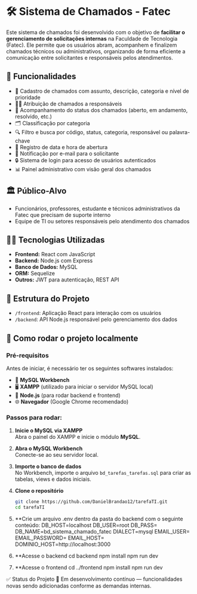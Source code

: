 # 🛠️ Sistema de Chamados - Fatec

Este sistema de chamados foi desenvolvido com o objetivo de **facilitar o gerenciamento de solicitações internas** na Faculdade de Tecnologia (Fatec). Ele permite que os usuários abram, acompanhem e finalizem chamados técnicos ou administrativos, organizando de forma eficiente a comunicação entre solicitantes e responsáveis pelos atendimentos.

## 📌 Funcionalidades

- 📄 Cadastro de chamados com assunto, descrição, categoria e nível de prioridade
- 👨‍💼 Atribuição de chamados a responsáveis
- 🔄 Acompanhamento do status dos chamados (aberto, em andamento, resolvido, etc.)
- 🗂️ Classificação por categoria
- 🔍 Filtro e busca por código, status, categoria, responsável ou palavra-chave
- 📅 Registro de data e hora de abertura
- 📧 Notificação por e-mail para o solicitante
- 🔒 Sistema de login para acesso de usuários autenticados
- 📊 Painel administrativo com visão geral dos chamados

## 🏛️ Público-Alvo

- Funcionários, professores, estudante e técnicos administrativos da Fatec que precisam de suporte interno
- Equipe de TI ou setores responsáveis pelo atendimento dos chamados

## 🧑‍💻 Tecnologias Utilizadas

- **Frontend:** React com JavaScript
- **Backend:** Node.js com Express
- **Banco de Dados:** MySQL
- **ORM:** Sequelize
- **Outros:** JWT para autenticação, REST API

## 🧱 Estrutura do Projeto

- `/frontend`: Aplicação React para interação com os usuários
- `/backend`: API Node.js responsável pelo gerenciamento dos dados

## 📂 Como rodar o projeto localmente

### Pré-requisitos

Antes de iniciar, é necessário ter os seguintes softwares instalados:

- 🐬 **MySQL Workbench**
- 🖥️ **XAMPP** (utilizado para iniciar o servidor MySQL local)
- 🧠 **Node.js** (para rodar backend e frontend)
- 🌐 **Navegador** (Google Chrome recomendado)

### Passos para rodar:

1. **Inicie o MySQL via XAMPP**  
   Abra o painel do XAMPP e inicie o módulo **MySQL**.

2. **Abra o MySQL Workbench**  
   Conecte-se ao seu servidor local.

3. **Importe o banco de dados**  
   No Workbench, importe o arquivo `bd_tarefas_tarefas.sql` para criar as tabelas, views e dados iniciais.

4. **Clone o repositório**

   ```bash
   git clone https://github.com/DanielBrandao12/tarefaTI.git
   cd tarefaTI
5. **Crie um arquivo .env dentro da pasta do backend com o seguinte conteúdo:
      DB_HOST=localhost
      DB_USER=root
      DB_PASS=
      DB_NAME=bd_sistema_chamado_fatec
      DIALECT=mysql
      EMAIL_USER=
      EMAIL_PASSWORD=
      EMAIL_HOST= 
      DOMINIO_HOST=http://localhost:3000

6. **Acesse o backend
      cd backend
      npm install
      npm run dev
7. **Acesse o frontend
    cd ../frontend
    npm install
    npm run dev

✅ Status do Projeto
🚧 Em desenvolvimento contínuo — funcionalidades novas sendo adicionadas conforme as demandas internas.


